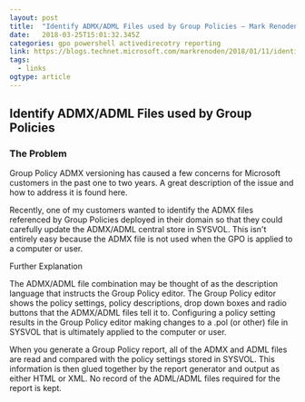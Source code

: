 ```yaml
---
layout: post 
title:  "Identify ADMX/ADML Files used by Group Policies – Mark Renoden’s Blog" 
date:   2018-03-25T15:01:32.345Z 
categories: gpo powershell activedirecotry reporting
link: https://blogs.technet.microsoft.com/markrenoden/2018/01/11/identify-admxadml-files-used-by-group-policies/ 
tags:
  - links
ogtype: article 
---
```


## Identify ADMX/ADML Files used by Group Policies

### The Problem

Group Policy ADMX versioning has caused a few concerns for Microsoft customers in the past one to two years. A great description of the issue and how to address it is found here.

Recently, one of my customers wanted to identify the ADMX files referenced by Group Policies deployed in their domain so that they could carefully update the ADMX/ADML central store in SYSVOL. This isn't entirely easy because the ADMX file is not used when the GPO is applied to a computer or user.

Further Explanation

The ADMX/ADML file combination may be thought of as the description language that instructs the Group Policy editor. The Group Policy editor shows the policy settings, policy descriptions, drop down boxes and radio buttons that the ADMX/ADML files tell it to. Configuring a policy setting results in the Group Policy editor making changes to a .pol (or other) file in SYSVOL that is ultimately applied to the computer or user.

When you generate a Group Policy report, all of the ADMX and ADML files are read and compared with the policy settings stored in SYSVOL. This information is then glued together by the report generator and output as either HTML or XML. No record of the ADML/ADML files required for the report is kept.